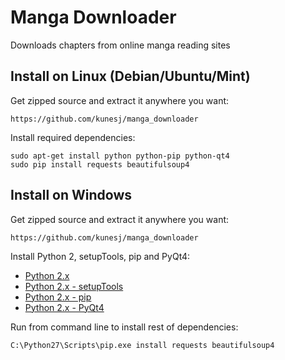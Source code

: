 Manga Downloader
=================

Downloads chapters from online manga reading sites

Install on Linux (Debian/Ubuntu/Mint)
-------
Get zipped source and extract it anywhere you want:

    https://github.com/kunesj/manga_downloader

Install required dependencies:

    sudo apt-get install python python-pip python-qt4 
    sudo pip install requests beautifulsoup4

Install on Windows
-------
Get zipped source and extract it anywhere you want:

    https://github.com/kunesj/manga_downloader
    
Install Python 2, setupTools, pip and PyQt4:

- [Python 2.x](https://www.python.org/downloads/windows/)
- [Python 2.x - setupTools](http://www.lfd.uci.edu/~gohlke/pythonlibs/#setuptools)
- [Python 2.x - pip](http://www.lfd.uci.edu/~gohlke/pythonlibs/#pip)
- [Python 2.x - PyQt4](http://www.lfd.uci.edu/~gohlke/pythonlibs/#pyqt)
    
Run from command line to install rest of dependencies:
    
    C:\Python27\Scripts\pip.exe install requests beautifulsoup4
    
